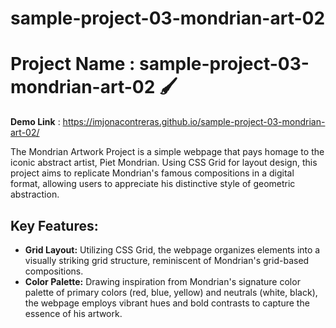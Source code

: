 # sample-project-03-mondrian-art-02

# Project Name : sample-project-03-mondrian-art-02 🖌️

**Demo Link** : https://imjonacontreras.github.io/sample-project-03-mondrian-art-02/

The Mondrian Artwork Project is a simple webpage that pays homage to the iconic abstract artist, Piet Mondrian. Using CSS Grid for layout design, this project aims to replicate Mondrian's famous compositions in a digital format, allowing users to appreciate his distinctive style of geometric abstraction.

## Key Features:
- **Grid Layout:** Utilizing CSS Grid, the webpage organizes elements into a visually striking grid structure, reminiscent of Mondrian's grid-based compositions.
- **Color Palette:** Drawing inspiration from Mondrian's signature color palette of primary colors (red, blue, yellow) and neutrals (white, black), the webpage employs vibrant hues and bold contrasts to capture the essence of his artwork.
